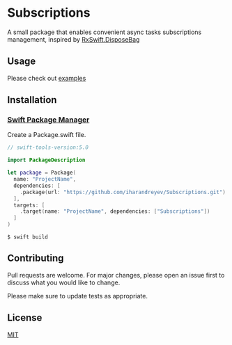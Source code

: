 # Subscriptions

A small package that enables convenient async tasks subscriptions management, inspired by [RxSwift.DisposeBag](https://github.com/ReactiveX/RxSwift/blob/main/RxSwift/Disposables/DisposeBag.swift)

## Usage

Please check out [examples](https://github.com/iharandreyev/Subscriptions/tree/main/Examples)

## Installation

### [Swift Package Manager](https://github.com/apple/swift-package-manager) 

Create a Package.swift file.

```swift
// swift-tools-version:5.0

import PackageDescription

let package = Package(
  name: "ProjectName",
  dependencies: [
    .package(url: "https://github.com/iharandreyev/Subscriptions.git")
  ],
  targets: [
    .target(name: "ProjectName", dependencies: ["Subscriptions"])
  ]
)
```

```
$ swift build
```

## Contributing

Pull requests are welcome. For major changes, please open an issue first
to discuss what you would like to change.

Please make sure to update tests as appropriate.

## License

[MIT](https://choosealicense.com/licenses/mit/)
